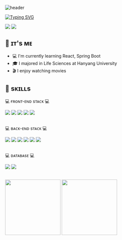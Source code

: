<!--
**youngjun-kim92/youngjun-kim92** is a ✨ _special_ ✨ repository because its `README.md` (this file) appears on your GitHub profile.

Here are some ideas to get you started:

- 🔭 I’m currently working on ...
- 🌱 I’m currently learning ...
- 👯 I’m looking to collaborate on ...
- 🤔 I’m looking for help with ...
- 💬 Ask me about ...
- 📫 How to reach me: ...
- 😄 Pronouns: ...
- ⚡ Fun fact: ...
-->
<!-- github-markdown-css -->
<link href="https://cdnjs.cloudflare.com/ajax/libs/github-markdown-css/5.1.0/github-markdown.css" rel="stylesheet">

![header](https://capsule-render.vercel.app/api?type=waving&color=gradient&customColorList=0,2,2,5,30&height=300&section=header&text=YoungJun's%20Github🙂&fontSize=70&fontColor=ffffff)

[![Typing SVG](https://readme-typing-svg.demolab.com?font=Do+Hyeon&size=35&pause=1000&color=A5DFFF&center=true&vCenter=true&repeat=false&random=false&width=435&lines=%22%EB%81%8A%EC%9E%84%EC%97%86%EC%9D%B4+%EB%B0%B0%EC%9A%B0%EA%B3%A0+%EC%84%B1%EC%9E%A5%ED%95%98%EB%8A%94+%EA%B0%9C%EB%B0%9C%EC%9E%90%22)](https://git.io/typing-svg)

<img src="https://img.shields.io/badge/nightfury920104@gmail.com-EA4335?style=flat&logo=gmail&logoColor=white"> <a href="https://furyfire-devstory.tistory.com/">
<img src="https://img.shields.io/badge/TECH BLOG-40AEF0?style=flat&logoColor=white">  
</a>



## 👋 ɪᴛ's ᴍᴇ
* 💻 I'm currently learning React, Spring Boot
* 🎓 I majored in Life Sciences at Hanyang University
* 🎬 I enjoy watching movies

## 💪 sᴋɪʟʟs
<p>💻 ғʀᴏɴᴛ-ᴇɴᴅ sᴛᴀᴄᴋ 💻</p>
<div>
  <!--Html5-->
  <img src="https://img.shields.io/badge/HTML5-E34F26?style=flat&logo=HTML5&logoColor=white"/>
  <!--Css-->
  <img src="https://img.shields.io/badge/CSS-1572B6?style=flat&logo=CSS3&logoColor=white"/>
  <!--javascript-->
  <img src="https://img.shields.io/badge/JavaScript-F7DF1E?style=flat&logo=JavaScript&logoColor=white"/>
  <!--JQuery-->
  <img src="https://img.shields.io/badge/JQuery-0769AD?style=flat&logo=jQuery&logoColor=white"/>
  <!--React-->
  <img src="https://img.shields.io/badge/React-61DAFB?style=flat&logo=React&logoColor=white">
</div>

<br>

<p>💻 ʙᴀᴄᴋ-ᴇɴᴅ sᴛᴀᴄᴋ 💻</p>
<div>
  <!--java-->
  <img src="https://img.shields.io/badge/Java-C21325?style=flat&logo=Jameson&logoColor=white"/>
  <!--JPA-->
  <img src="https://img.shields.io/badge/JPA-004027?style=flat&logo=Jameson&logoColor=white"/>
  <!--spring-->
  <img src="https://img.shields.io/badge/Spring-6DB33F?style=flat&logo=Simkl&logoColor=white"/>
  <!--springboot-->
  <img src="https://img.shields.io/badge/springboot-6DB33F?style=flat&logo=springboot&logoColor=white">
  <!--thymeleaf-->
  <img src="https://img.shields.io/badge/thymeleaf-111324?style=flat&logo=Thymeleaf&logoColor=white"/>
  <!--tomcat-->
  <img src="https://img.shields.io/badge/ApacheTomcat-F8DC75?style=flat&logo=apachetomcat&logoColor=white"/>
 </div>
 
 <br>

<p>💻 ᴅᴀᴛᴀʙᴀsᴇ 💻</p>
<div>
  <!--oracle-->
  <img src="https://img.shields.io/badge/oracle-F80000?style=flat&logo=oracle&logoColor=white"/>
  <!--MySQL-->
  <img src="https://img.shields.io/badge/MySQL-4479A1?style=flat&logo=MySQL&logoColor=white">
 </div>
 
 <br>


<p>
  <img height="180em" src="https://github-readme-stats.vercel.app/api?username=youngjun-kim92&show_icons=true&include_all_commits=true&bg_color=30,e96443,904e95&title_color=fff&text_color=fff">
  <img height="180em" src="https://github-readme-stats.vercel.app/api/top-langs/?username=youngjun-kim92&layout=compact&bg_color=30,e96443,904e95&title_color=fff&text_color=fff">
</p>








